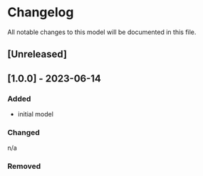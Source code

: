 # Changelog
All notable changes to this model will be documented in this file.

## [Unreleased]

## [1.0.0] - 2023-06-14
### Added
- initial model

### Changed
n/a

### Removed

